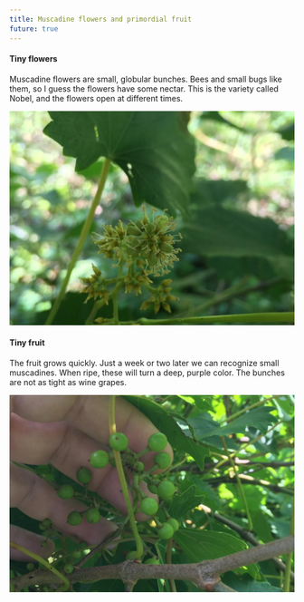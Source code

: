 ```yaml
---
title: Muscadine flowers and primordial fruit
future: true
---
```


#### Tiny flowers

Muscadine flowers are small, globular bunches. Bees and small bugs like them, so I guess the flowers have some nectar. This is the variety called Nobel, and the flowers open at different times. 

![](/image/muscadine_flowers_small.jpg)


#### Tiny fruit

The fruit grows quickly. Just a week or two later we can recognize small muscadines. When ripe, these will turn a deep, purple color. The bunches are not as tight as wine grapes.

![](/image/small_muscadines_small.jpg)
